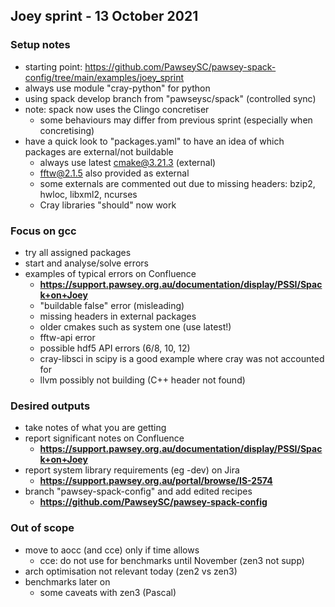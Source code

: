 ## Joey sprint - 13 October 2021


### Setup notes
- starting point: https://github.com/PawseySC/pawsey-spack-config/tree/main/examples/joey_sprint
- always use module "cray-python" for python
- using spack develop branch from "pawseysc/spack" (controlled sync)
- note: spack now uses the Clingo concretiser
  - some behaviours may differ from previous sprint (especially when concretising)
- have a quick look to "packages.yaml" to have an idea of which packages are external/not buildable
  - always use latest cmake@3.21.3 (external)
  - fftw@2.1.5 also provided as external
  - some externals are commented out due to missing headers: bzip2, hwloc, libxml2, ncurses
  - Cray libraries "should" now work


### Focus on gcc
- try all assigned packages
- start and analyse/solve errors
- examples of typical errors on Confluence
  - **https://support.pawsey.org.au/documentation/display/PSSI/Spack+on+Joey**
  - "buildable false" error (misleading)
  - missing headers in external packages
  - older cmakes such as system one (use latest!)
  - fftw-api error
  - possible hdf5 API errors (6/8, 10, 12)
  - cray-libsci in scipy is a good example where cray was not accounted for
  - llvm possibly not building (C++ header not found)


### Desired outputs
  - take notes of what you are getting
  - report significant notes on Confluence
    - **https://support.pawsey.org.au/documentation/display/PSSI/Spack+on+Joey**
  - report system library requirements (eg -dev) on Jira
    - **https://support.pawsey.org.au/portal/browse/IS-2574**
  - branch "pawsey-spack-config" and add edited recipes
    - **https://github.com/PawseySC/pawsey-spack-config**


### Out of scope
  - move to aocc (and cce) only if time allows
    - cce: do not use for benchmarks until November (zen3 not supp)
  - arch optimisation not relevant today (zen2 vs zen3)
  - benchmarks later on
    - some caveats with zen3 (Pascal)

